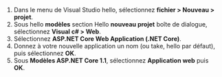 1. Dans le menu de Visual Studio hello, sélectionnez **fichier > Nouveau > projet**.
2. Sous hello **modèles** section Hello **nouveau projet** boîte de dialogue, sélectionnez **Visual c# > Web**.
3. Sélectionnez **ASP.NET Core Web Application (.NET Core)**.
4. Donnez à votre nouvelle application un nom (ou take, hello par défaut), puis sélectionnez **OK**.
5. Sous **Modèles ASP.NET Core 1.1**, sélectionnez **Application web** puis **OK**.

